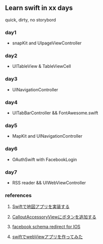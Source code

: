 ## Learn swift in xx days

quick, dirty, no storybord

### day1

* snapKit and UIpageViewController

### day2

* UITableView & TableViewCell

### day3

* UINavigationController 

### day4

* UITabBarController && FontAwesome.swift 

### day5 

* MapKit and UINavigationController

### day6 

* OAuthSwift with FacebookLogin

### day7

* RSS reader && UIWebViewController 

### references
1. [Swiftで地図アプリを実装する](http://qiita.com/Takeshi_Akutsu/items/12dbb29bcf0e0c49e28c)

2. [CalloutAccessoryViewにボタンを追加する](http://qiita.com/arthur87/items/e5978f02e2d575c9cbf7) 

3. [facebook schema redirect for IOS](https://github.com/dongri/oauthswift.herokuapp.com) 

3. [swiftでwebViewアプリを作ってみた](http://qiita.com/drobune/items/17295b2de6663b56785a) 
